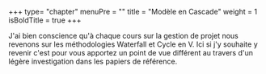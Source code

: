 +++
type= "chapter"
menuPre = ""
title = "Modèle en Cascade"
weight = 1
isBoldTitle = true
+++

J'ai bien conscience qu'à chaque cours sur la gestion de projet nous revenons sur les méthodologies Waterfall et Cycle en V. Ici si j'y souhaite y revenir c'est pour vous apportez un point de vue différent au travers d'un légère investigation dans les papiers de référence.
